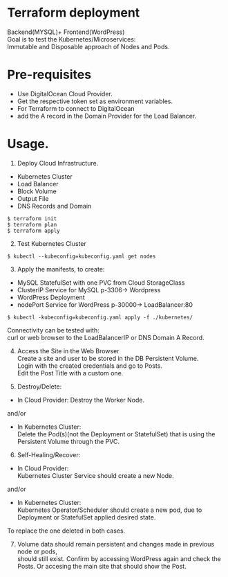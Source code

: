 # Terraform deployment
Backend(MYSQL)+ Frontend(WordPress)  
Goal is to test the Kubernetes/Microservices:  
Immutable and Disposable approach of Nodes and Pods.

# Pre-requisites
- Use DigitalOcean Cloud Provider.
- Get the respective token set as environment variables.
- For Terraform to connect to DigitalOcean
- add the A record in the Domain Provider for the Load Balancer.

# Usage.

1. Deploy Cloud Infrastructure.
- Kubernetes Cluster
- Load Balancer
- Block Volume
- Output File
- DNS Records and Domain

```
$ terraform init
$ terraform plan
$ terraform apply
```

2. Test Kubernetes Cluster

```
$ kubectl --kubeconfig=kubeconfig.yaml get nodes
```

3. Apply the manifests, to create:
- MySQL StatefulSet with one PVC from Cloud StorageClass
- ClusterIP Service for MySQL p-3306-> Wordpress
- WordPress Deployment
- nodePort Service for WordPress p-30000-> LoadBalancer:80

```
$ kubectl -kubeconfig=kubeconfig.yaml apply -f ./kubernetes/
```
Connectivity can be tested with:  
curl or web browser to the LoadBalancerIP or DNS Domain A Record.

4. Access the Site in the Web Browser  
Create a site and user to be stored in the DB Persistent Volume.  
Login with the created credentials and go to Posts.  
Edit the Post Title with a custom one.

5. Destroy/Delete:  
- In Cloud Provider:
Destroy the Worker Node.  
  
and/or  
- In Kubernetes Cluster:  
Delete the Pod(s)(not the Deployment or StatefulSet) that is using the Persistent Volume through the PVC.


6. Self-Healing/Recover:  
- In Cloud Provider:  
Kubernetes Cluster Service should create a new Node.  
  
and/or  
- In Kubernetes Cluster:  
Kubernetes Operator/Scheduler should create a new pod, due to Deployment or StatefulSet applied desired state.  
  
To replace the one deleted in both cases.  
  
7. Volume data should remain persistent and changes made in previous node or pods,  
should still exist.
Confirm by accessing WordPress again and check the Posts.
Or accesing the main site that should show the Post.
